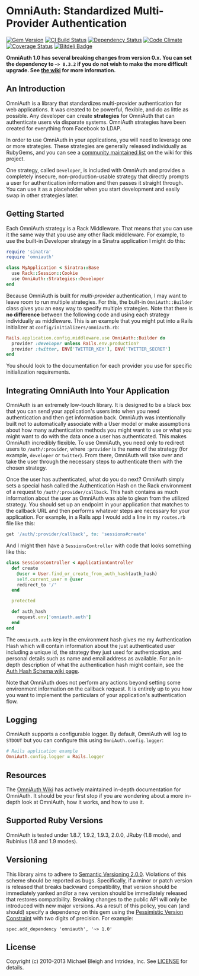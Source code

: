 # OmniAuth: Standardized Multi-Provider Authentication

[![Gem Version](https://badge.fury.io/rb/omniauth.png)][gem]
[![CI Build Status](https://secure.travis-ci.org/intridea/omniauth.png?branch=master)][travis]
[![Dependency Status](https://gemnasium.com/intridea/omniauth.png?travis)][gemnasium]
[![Code Climate](https://codeclimate.com/github/intridea/omniauth.png)][codeclimate]
[![Coverage Status](https://coveralls.io/repos/intridea/omniauth/badge.png?branch=master)][coveralls]
[![Bitdeli Badge](https://d2weczhvl823v0.cloudfront.net/intridea/omniauth/trend.png)](https://bitdeli.com/free "Bitdeli Badge")

[gem]: https://rubygems.org/gems/omniauth
[travis]: http://travis-ci.org/intridea/omniauth
[gemnasium]: https://gemnasium.com/intridea/omniauth
[codeclimate]: https://codeclimate.com/github/intridea/omniauth
[coveralls]: https://coveralls.io/r/intridea/omniauth


**OmniAuth 1.0 has several breaking changes from version 0.x. You can set
the dependency to `~> 0.3.2` if you do not wish to make the more difficult
upgrade. See [the wiki](https://github.com/intridea/omniauth/wiki/Upgrading-to-1.0)
for more information.**

## An Introduction
OmniAuth is a library that standardizes multi-provider authentication for
web applications. It was created to be powerful, flexible, and do as
little as possible. Any developer can create **strategies** for OmniAuth
that can authenticate users via disparate systems. OmniAuth strategies
have been created for everything from Facebook to LDAP.

In order to use OmniAuth in your applications, you will need to leverage
one or more strategies. These strategies are generally released
individually as RubyGems, and you can see a [community maintained list](https://github.com/intridea/omniauth/wiki/List-of-Strategies)
on the wiki for this project.

One strategy, called `Developer`, is included with OmniAuth and provides
a completely insecure, non-production-usable strategy that directly
prompts a user for authentication information and then passes it
straight through. You can use it as a placeholder when you start
development and easily swap in other strategies later.

## Getting Started
Each OmniAuth strategy is a Rack Middleware. That means that you can use
it the same way that you use any other Rack middleware. For example, to
use the built-in Developer strategy in a Sinatra application I might do
this:

```ruby
require 'sinatra'
require 'omniauth'

class MyApplication < Sinatra::Base
  use Rack::Session::Cookie
  use OmniAuth::Strategies::Developer
end
```

Because OmniAuth is built for *multi-provider* authentication, I may
want to leave room to run multiple strategies. For this, the built-in
`OmniAuth::Builder` class gives you an easy way to specify multiple
strategies. Note that there is **no difference** between the following
code and using each strategy individually as middleware. This is an
example that you might put into a Rails initializer at
`config/initializers/omniauth.rb`:

```ruby
Rails.application.config.middleware.use OmniAuth::Builder do
  provider :developer unless Rails.env.production?
  provider :twitter, ENV['TWITTER_KEY'], ENV['TWITTER_SECRET']
end
```

You should look to the documentation for each provider you use for
specific initialization requirements.

## Integrating OmniAuth Into Your Application
OmniAuth is an extremely low-touch library. It is designed to be a
black box that you can send your application's users into when you need
authentication and then get information back. OmniAuth was intentionally
built not to automatically associate with a User model or make
assumptions about how many authentication methods you might want to use
or what you might want to do with the data once a user has
authenticated. This makes OmniAuth incredibly flexible. To use OmniAuth,
you need only to redirect users to `/auth/:provider`, where `:provider`
is the name of the strategy (for example, `developer` or `twitter`).
From there, OmniAuth will take over and take the user through the
necessary steps to authenticate them with the chosen strategy.

Once the user has authenticated, what do you do next? OmniAuth simply
sets a special hash called the Authentication Hash on the Rack
environment of a request to `/auth/:provider/callback`. This hash
contains as much information about the user as OmniAuth was able to
glean from the utilized strategy. You should set up an endpoint in your
application that matches to the callback URL and then performs whatever
steps are necessary for your application. For example, in a Rails app I
would add a line in my `routes.rb` file like this:

```ruby
get '/auth/:provider/callback', to: 'sessions#create'
```

And I might then have a `SessionsController` with code that looks
something like this:

```ruby
class SessionsController < ApplicationController
  def create
    @user = User.find_or_create_from_auth_hash(auth_hash)
    self.current_user = @user
    redirect_to '/'
  end

  protected

  def auth_hash
    request.env['omniauth.auth']
  end
end
```

The `omniauth.auth` key in the environment hash gives me my
Authentication Hash which will contain information about the just
authenticated user including a unique id, the strategy they just used
for authentication, and personal details such as name and email address
as available. For an in-depth description of what the authentication
hash might contain, see the [Auth Hash Schema wiki page](https://github.com/intridea/omniauth/wiki/Auth-Hash-Schema).

Note that OmniAuth does not perform any actions beyond setting some
environment information on the callback request. It is entirely up to
you how you want to implement the particulars of your application's
authentication flow.

## Logging
OmniAuth supports a configurable logger. By default, OmniAuth will log
to `STDOUT` but you can configure this using `OmniAuth.config.logger`:

```ruby
# Rails application example
OmniAuth.config.logger = Rails.logger
```

## Resources
The [OmniAuth Wiki](https://github.com/intridea/omniauth/wiki) has
actively maintained in-depth documentation for OmniAuth. It should be
your first stop if you are wondering about a more in-depth look at
OmniAuth, how it works, and how to use it.

## Supported Ruby Versions
OmniAuth is tested under 1.8.7, 1.9.2, 1.9.3, 2.0.0, JRuby (1.8 mode), and Rubinius
(1.8 and 1.9 modes).

## Versioning
This library aims to adhere to [Semantic Versioning 2.0.0][semver]. Violations
of this scheme should be reported as bugs. Specifically, if a minor or patch
version is released that breaks backward compatibility, that version should be
immediately yanked and/or a new version should be immediately released that
restores compatibility. Breaking changes to the public API will only be
introduced with new major versions. As a result of this policy, you can (and
should) specify a dependency on this gem using the [Pessimistic Version
Constraint][pvc] with two digits of precision. For example:

    spec.add_dependency 'omniauth', '~> 1.0'

[semver]: http://semver.org/
[pvc]: http://docs.rubygems.org/read/chapter/16#page74

## License
Copyright (c) 2010-2013 Michael Bleigh and Intridea, Inc. See [LICENSE][] for
details.

[license]: LICENSE.md
